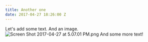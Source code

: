 ```yaml
---
title: Another one
date: 2017-04-27 18:26:00 Z
---
```


Let's add some text. And an image.
![Screen Shot 2017-04-27 at 5.07.01 PM.png](/uploads/Screen%20Shot%202017-04-27%20at%205.07.01%20PM.png)
And some more text!